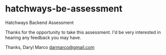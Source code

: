 # hatchways-be-assessment
Hatchways Backend Assessment

Thanks for the opportunity to take this assessment. I'd be very interested in hearing any feedback you may have.

Thanks,
Daryl Marco
darmarco@gmail.com